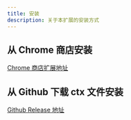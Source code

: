```yaml
---
title: 安装
description: 关于本扩展的安装方式
---
```


## 从 Chrome 商店安装

[Chrome 商店扩展地址](https://chromewebstore.google.com/detail/%E4%BE%A7%E8%BE%B9%E6%A0%8F%E5%9E%82%E7%9B%B4%E4%B9%A6%E7%AD%BE%E5%92%8C%E6%A0%87%E7%AD%BE%E9%A1%B5%E7%AE%A1%E7%90%86%E5%99%A8/aaklnadogfopafnpkiobjbijalhjmpln?hl=zh-CN&utm_source=ext_sidebar)

## 从 Github 下载 ctx 文件安装

[Github Release 地址](https://github.com/cyhuajuan/v-space/releases)
